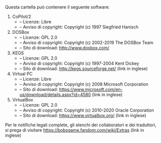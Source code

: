 ﻿Questa cartella può contenere il seguente software:

1. CoPilot/2
   - – Licenze: Libre
   - – Avviso di copyright: Copyright (c) 1997 Siegfried Hanisch
2. DOSBox
   - – Licenze: GPL 2.0
   - – Avviso di copyright: Copyright (c) 2002-2019 The DOSBox Team
   - – Sito di download: http://www.dosbox.com/
3. KEGS
   - – Licenze: GPL 2.0
   - – Avviso di copyright: Copyright (c) 1997-2004 Kent Dickey
   - – Sito di download: http://kegs.sourceforge.net/ (link in inglese)
4. Virtual PC
   - – Licenze: Libre
   - – Avviso di copyright: Copyright (c) 2008 Microsoft Corporation
   - – Sito di download: https://www.microsoft.com/en-us/download/details.aspx?id=4580 (link in inglese)
5. VirtualBox
   - – Licenze: GPL 2.0
   - – Avviso di copyright: Copyright (c) 2010-2020 Oracle Corporation
   - – Sito di download: https://www.virtualbox.org/ (link in inglese)

Per le notifiche legali complete, gli elenchi dei collaboratori e dei traduttori, si prega di visitare https://bobsgame.fandom.com/wiki/Extras (link in inglese)
